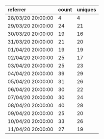 | referrer          | count | uniques |
| :---------------- | :---- | :------ |
| 28/03/20 20:00:00 | 4     | 4       |
| 29/03/20 20:00:00 | 24    | 21      |
| 30/03/20 20:00:00 | 19    | 16      |
| 31/03/20 20:00:00 | 21    | 20      |
| 01/04/20 20:00:00 | 19    | 19      |
| 02/04/20 20:00:00 | 25    | 17      |
| 03/04/20 20:00:00 | 25    | 23      |
| 04/04/20 20:00:00 | 39    | 29      |
| 05/04/20 20:00:00 | 31    | 26      |
| 06/04/20 20:00:00 | 30    | 22      |
| 07/04/20 20:00:00 | 30    | 24      |
| 08/04/20 20:00:00 | 40    | 28      |
| 09/04/20 20:00:00 | 25    | 20      |
| 10/04/20 20:00:00 | 33    | 26      |
| 11/04/20 20:00:00 | 27    | 19      |